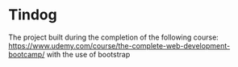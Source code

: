 # Tindog
The project built during the completion of the following course: https://www.udemy.com/course/the-complete-web-development-bootcamp/ with the use of bootstrap
